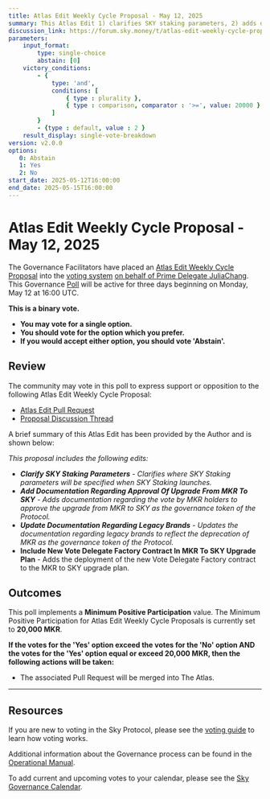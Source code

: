 ```yaml
---
title: Atlas Edit Weekly Cycle Proposal - May 12, 2025
summary: This Atlas Edit 1) clarifies SKY staking parameters, 2) adds documentation regarding approval of the upgrade from MKR to SKY, 3) updates documentation regarding legacy brands, 4) includes new Vote Delegate Factory contract in MKR to SKY upgrade plan.
discussion_link: https://forum.sky.money/t/atlas-edit-weekly-cycle-proposal-week-of-may-12-2025/26364
parameters:
    input_format:
        type: single-choice
        abstain: [0]
    victory_conditions:
        - {
            type: 'and',
            conditions: [
                { type : plurality },
                { type : comparison, comparator : '>=', value: 20000 }
            ]
        }
        - {type : default, value : 2 }
    result_display: single-vote-breakdown
version: v2.0.0
options:
   0: Abstain
   1: Yes
   2: No
start_date: 2025-05-12T16:00:00
end_date: 2025-05-15T16:00:00
---
```

# Atlas Edit Weekly Cycle Proposal - May 12, 2025

The Governance Facilitators have placed an [Atlas Edit Weekly Cycle Proposal](https://sky-atlas.powerhouse.io/#A.1.9.2_Atlas_Edit_Weekly_Cycle-4a8ad9ad-5c5d-4994-9b46-f04c0e61ce59|0db30308) into the [voting system](https://vote.makerdao.com/polling) [on behalf of Prime Delegate JuliaChang](https://forum.sky.money/t/atlas-edit-weekly-cycle-proposal-week-of-may-12-2025/26364/5). This Governance [Poll](https://sky-atlas.powerhouse.io/#A.1.9.2_Atlas_Edit_Weekly_Cycle-4a8ad9ad-5c5d-4994-9b46-f04c0e61ce59%7C0db30308) will be active for three days beginning on Monday, May 12 at 16:00 UTC.

**This is a binary vote.**

- **You may vote for a single option.**
- **You should vote for the option which you prefer.**
- **If you would accept either option, you should vote 'Abstain'.**

## Review

The community may vote in this poll to express support or opposition to the following Atlas Edit Weekly Cycle Proposal:

- [Atlas Edit Pull Request](https://github.com/makerdao/next-gen-atlas/pull/104)
- [Proposal Discussion Thread](https://forum.sky.money/t/atlas-edit-weekly-cycle-proposal-week-of-may-12-2025/26364)

A brief summary of this Atlas Edit has been provided by the Author and is shown below:

*This proposal includes the following edits:*

- _**Clarify SKY Staking Parameters** - Clarifies where SKY Staking parameters will be specified when SKY Staking launches._
- _**Add Documentation Regarding Approval Of Upgrade From MKR To SKY** - Adds documentation regarding the vote by MKR holders to approve the upgrade from MKR to SKY as the governance token of the Protocol._
- _**Update Documentation Regarding Legacy Brands** - Updates the documentation regarding legacy brands to reflect the deprecation of MKR as the governance token of the Protocol._
- **Include New Vote Delegate Factory Contract In MKR To SKY Upgrade Plan** - Adds the deployment of the new Vote Delegate Factory contract to the MKR to SKY upgrade plan.
## Outcomes

This poll implements a **Minimum Positive Participation** value. The Minimum Positive Participation for Atlas Edit Weekly Cycle Proposals is currently set to **20,000 MKR**.

**If the votes for the 'Yes' option exceed the votes for the 'No' option AND the votes for the 'Yes' option equal or exceed 20,000 MKR, then the following actions will be taken:**

- The associated Pull Request will be merged into The Atlas.

---

## Resources

If you are new to voting in the Sky Protocol, please see the [voting guide](https://manual.makerdao.com/governance/voting-in-makerdao/on-chain-governance) to learn how voting works.

Additional information about the Governance process can be found in the [Operational Manual](https://manual.makerdao.com).

To add current and upcoming votes to your calendar, please see the [Sky Governance Calendar](https://manual.makerdao.com/makerdao/calendars/governance-calendar).
